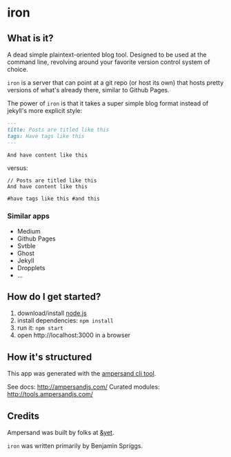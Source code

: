 # iron

## What is it?

A dead simple plaintext-oriented blog tool. Designed to be used at the command line, revolving around your favorite version control system of choice.

`iron` is a server that can point at a git repo (or host its own) that hosts pretty versions of what's already there, similar to Github Pages. 

The power of `iron` is that it takes a super simple blog format instead of jekyll's more explicit style:

```md
---
title: Posts are titled like this
tags: Have tags like this
---

And have content like this
```

versus:

```
// Posts are titled like this
And have content like this

#have tags like this #and this
```

### Similar apps

- Medium
- Github Pages
- Svtble
- Ghost
- Jekyll
- Dropplets
- ...

## How do I get started?

1. download/install [node.js](http://nodejs.org/)
1. install dependencies: `npm install`
1. run it: `npm start`
1. open http://localhost:3000 in a browser

## How it's structured

This app was generated with the [ampersand cli tool](http://ampersandjs.com/learn/quick-start-guide).

See docs: http://ampersandjs.com/
Curated modules: http://tools.ampersandjs.com/

## Credits

Ampersand was built by folks at [&yet](http://andyet.com).

`iron` was written primarily by Benjamin Spriggs.
